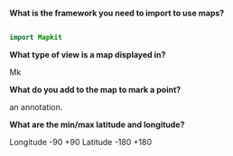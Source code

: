 **What is the framework you need to import to use maps?**

```swift

import Mapkit

```
**What type of view is a map displayed in?**

Mk 

**What do you add to the map to mark a point?**

an annotation. 

**What are the min/max latitude and longitude?**

Longitude -90 +90
Latitude -180 +180 
